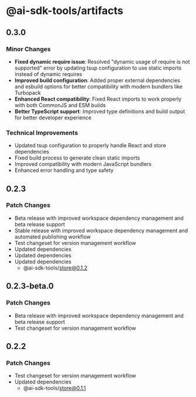 # @ai-sdk-tools/artifacts

## 0.3.0

### Minor Changes

- **Fixed dynamic require issue**: Resolved "dynamic usage of require is not supported" error by updating tsup configuration to use static imports instead of dynamic requires
- **Improved build configuration**: Added proper external dependencies and esbuild options for better compatibility with modern bundlers like Turbopack
- **Enhanced React compatibility**: Fixed React imports to work properly with both CommonJS and ESM builds
- **Better TypeScript support**: Improved type definitions and build output for better developer experience

### Technical Improvements

- Updated tsup configuration to properly handle React and store dependencies
- Fixed build process to generate clean static imports
- Improved compatibility with modern JavaScript bundlers
- Enhanced error handling and type safety

## 0.2.3

### Patch Changes

- Beta release with improved workspace dependency management and beta release support
- Stable release with improved workspace dependency management and automated publishing workflow
- Test changeset for version management workflow
- Updated dependencies
- Updated dependencies
- Updated dependencies
  - @ai-sdk-tools/store@0.1.2

## 0.2.3-beta.0

### Patch Changes

- Beta release with improved workspace dependency management and beta release support
- Test changeset for version management workflow

## 0.2.2

### Patch Changes

- Test changeset for version management workflow
- Updated dependencies
  - @ai-sdk-tools/store@0.1.1
